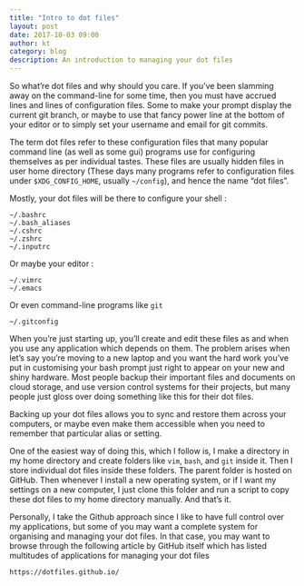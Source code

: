 ```yaml
---
title: "Intro to dot files"
layout: post
date: 2017-10-03 09:00
author: kt
category: blog
description: An introduction to managing your dot files
---
```


So what’re dot files and why should you care. If you’ve been slamming away on
the command-line for some time, then you must have accrued lines and lines of
configuration files. Some to make your prompt display the current git branch, or
maybe to use that fancy power line at the bottom of your editor or to simply set
your username and email for git commits.

The term dot files refer to these configuration files that many popular command
line (as well as some gui) programs use for configuring themselves as per
individual tastes. These files are usually hidden files in user home directory
(These days many programs refer to configuration files under `$XDG_CONFIG_HOME`,
usually `~/config`), and hence the name “dot files”.

Mostly, your dot files will be there to configure your shell :

    ~/.bashrc
    ~/.bash_aliases
    ~/.cshrc
    ~/.zshrc
    ~/.inputrc

Or maybe your editor :

    ~/.vimrc
    ~/.emacs

Or even command-line programs like `git`

    ~/.gitconfig

When you’re just starting up, you’ll create and edit these files as and when you
use any application which depends on them. The problem arises when let’s say
you’re moving to a new laptop and you want the hard work you’ve put in
customising your bash prompt just right to appear on your new and shiny
hardware. Most people backup their important files and documents on cloud
storage, and use version control systems for their projects, but many people
just gloss over doing something like this for their dot files.

Backing up your dot files allows you to sync and restore them across your
computers, or maybe even make them accessible when you need to remember that
particular alias or setting.

One of the easiest way of doing this, which I follow is, I make a directory in
my home directory and create folders like `vim`, `bash`, and `git` inside it.
Then I store individual dot files inside these folders. The parent folder is
hosted on GitHub. Then whenever I install a new operating system, or if I want
my settings on a new computer, I just clone this folder and run a script to copy
these dot files to my home directory manually. And that’s it.

Personally, I take the Github approach since I like to have full control over my
applications, but some of you may want a complete system for organising and
managing your dot files. In that case, you may want to browse through the
following article by GitHub itself which has listed multitudes of applications
for managing your dot files

    https://dotfiles.github.io/

